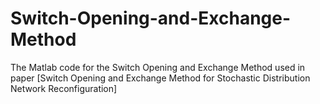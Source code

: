# Switch-Opening-and-Exchange-Method
The Matlab code for the Switch Opening and Exchange Method used in paper [Switch Opening and Exchange Method for Stochastic Distribution Network Reconfiguration]
